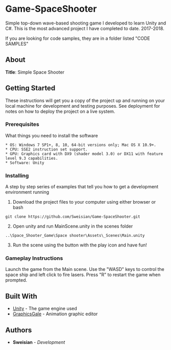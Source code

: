 # Game-SpaceShooter

Simple top-down wave-based shooting game I developed to learn Unity and C#. This is the most advanced project I have completed to date. 2017-2018. <br/>

If you are looking for code samples, they are in a folder listed "CODE SAMPLES"

## About
**Title**: Simple Space Shooter

## Getting Started

These instructions will get you a copy of the project up and running on your local machine for development and testing purposes. See deployment for notes on how to deploy the project on a live system.

### Prerequisites

What things you need to install the software

```
* OS: Windows 7 SP1+, 8, 10, 64-bit versions only; Mac OS X 10.9+.
* CPU: SSE2 instruction set support.
* GPU: Graphics card with DX9 (shader model 3.0) or DX11 with feature level 9.3 capabilities.
* Software: Unity
```

### Installing

A step by step series of examples that tell you how to get a development environment running

1. Download the project files to your computer using either browser or bash

```
git clone https://github.com/Sweisian/Game-SpaceShooter.git
```
2. Open unity and run MainScene.unity in the scenes folder

```
..\Space_Shooter_Game\Space shooter\Assets\_Scenes\Main.unity
```
3. Run the scene using the button with the play icon and have fun!

### Gameplay Instructions

Launch the game from the Main scene. 
Use the "WASD" keys to control the space ship and left click to fire lasers. 
Press "R" to restart the game when prompted.

## Built With

* [Unity](https://docs.unity3d.com/Manual/index.html) - The game engine used
* [GraphicsGale](https://graphicsgale.com/us/spec.html) - Animation graphic editor



## Authors

* **Sweisian** - *Development* 
